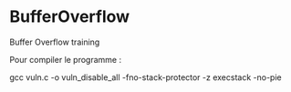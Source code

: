 # BufferOverflow
Buffer Overflow training

Pour compiler le programme : 

gcc vuln.c -o vuln_disable_all -fno-stack-protector -z execstack -no-pie


